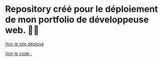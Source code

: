 # Repository créé pour le déploiement de mon portfolio de développeuse web. 👩‍💻

[Voir le site déployé ](https://wendybaquedevweb.netlify.app/)

[Voir le code :](https://github.com/wendybaque/Portfolio-vite)

